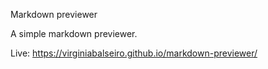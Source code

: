 Markdown previewer

A simple markdown previewer.

Live: https://virginiabalseiro.github.io/markdown-previewer/
